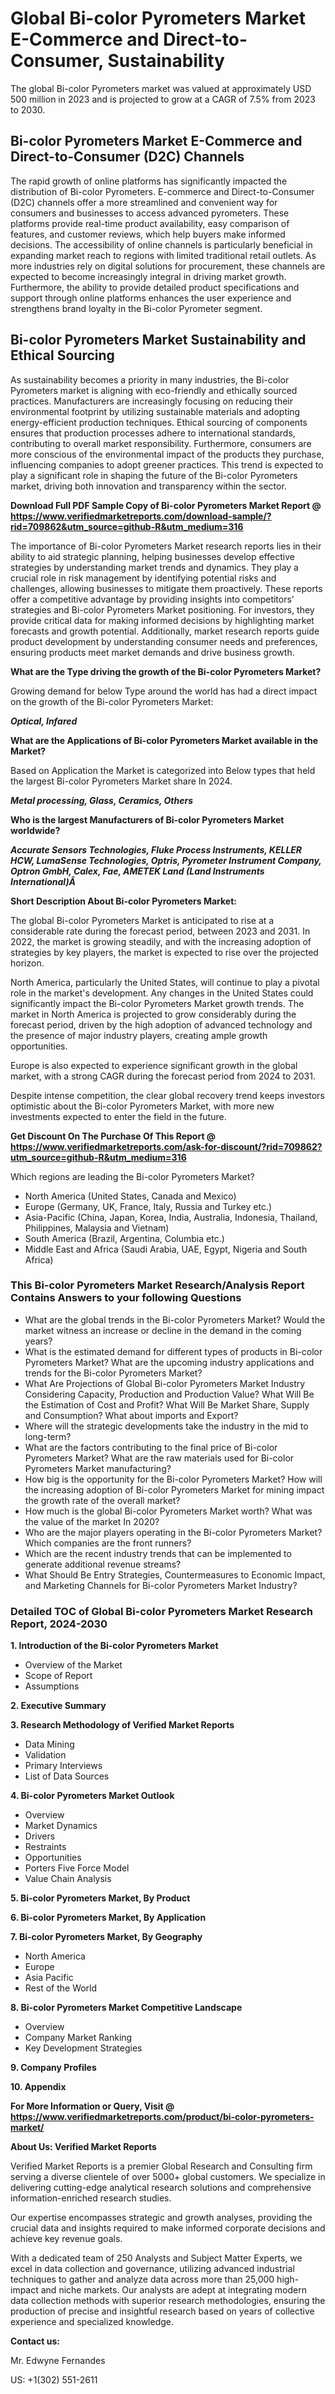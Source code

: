 <h1>Global Bi-color Pyrometers Market E-Commerce and Direct-to-Consumer, Sustainability</h1><p class=""><p>The global Bi-color Pyrometers market was valued at approximately USD 500 million in 2023 and is projected to grow at a CAGR of 7.5% from 2023 to 2030.</p><h2>Bi-color Pyrometers Market E-Commerce and Direct-to-Consumer (D2C) Channels</h2><p>The rapid growth of online platforms has significantly impacted the distribution of Bi-color Pyrometers. E-commerce and Direct-to-Consumer (D2C) channels offer a more streamlined and convenient way for consumers and businesses to access advanced pyrometers. These platforms provide real-time product availability, easy comparison of features, and customer reviews, which help buyers make informed decisions. The accessibility of online channels is particularly beneficial in expanding market reach to regions with limited traditional retail outlets. As more industries rely on digital solutions for procurement, these channels are expected to become increasingly integral in driving market growth. Furthermore, the ability to provide detailed product specifications and support through online platforms enhances the user experience and strengthens brand loyalty in the Bi-color Pyrometer segment.<h2>Bi-color Pyrometers Market Sustainability and Ethical Sourcing</h2><p>As sustainability becomes a priority in many industries, the Bi-color Pyrometers market is aligning with eco-friendly and ethically sourced practices. Manufacturers are increasingly focusing on reducing their environmental footprint by utilizing sustainable materials and adopting energy-efficient production techniques. Ethical sourcing of components ensures that production processes adhere to international standards, contributing to overall market responsibility. Furthermore, consumers are more conscious of the environmental impact of the products they purchase, influencing companies to adopt greener practices. This trend is expected to play a significant role in shaping the future of the Bi-color Pyrometers market, driving both innovation and transparency within the sector.</p></p><p class=""><strong>Download Full PDF Sample Copy of Bi-color Pyrometers Market Report @ <a href="https://www.verifiedmarketreports.com/download-sample/?rid=709862&utm_source=github-R&utm_medium=316" target="_blank">https://www.verifiedmarketreports.com/download-sample/?rid=709862&utm_source=github-R&utm_medium=316</a></strong></p><p>The importance of&nbsp;Bi-color Pyrometers Market research reports lies in their ability to aid strategic planning, helping businesses develop effective strategies by understanding market trends and dynamics. They play a crucial role in risk management by identifying potential risks and challenges, allowing businesses to mitigate them proactively. These reports offer a competitive advantage by providing insights into competitors' strategies and Bi-color Pyrometers Market positioning. For investors, they provide critical data for making informed decisions by highlighting market forecasts and growth potential. Additionally, market research reports guide product development by understanding consumer needs and preferences, ensuring products meet market demands and drive business growth.</p><p><strong>What are the&nbsp;Type driving the growth of the Bi-color Pyrometers Market?</strong></p><p id="" class="">Growing demand for below Type around the world has had a direct impact on the growth of the Bi-color Pyrometers Market:</p><p class=""><em><strong>Optical, Infared</strong></em></p><p class=""><strong>What are the&nbsp;Applications&nbsp;of Bi-color Pyrometers Market available in the Market?</strong></p><p id="" class="">Based on Application the Market is categorized into Below types that held the largest Bi-color Pyrometers Market share In 2024.</p><p class=""><em><strong>Metal processing, Glass, Ceramics, Others</strong></em></p><p class=""><strong>Who is the largest Manufacturers of Bi-color Pyrometers Market worldwide?</strong></p><p><em><strong>Accurate Sensors Technologies, Fluke Process Instruments, KELLER HCW, LumaSense Technologies, Optris, Pyrometer Instrument Company, Optron GmbH, Calex, Fae, AMETEK Land (Land Instruments International)Â </strong></em></p><p id="" class=""><strong>Short Description About Bi-color Pyrometers Market:</strong></p><p>The global Bi-color Pyrometers Market is anticipated to rise at a considerable rate during the forecast period, between 2023 and 2031. In 2022, the market is growing steadily, and with the increasing adoption of strategies by key players, the market is expected to rise over the projected horizon.</p><p>North America, particularly the United States, will continue to play a pivotal role in the market's development. Any changes in the United States could significantly impact the Bi-color Pyrometers Market growth trends. The market in North America is projected to grow considerably during the forecast period, driven by the high adoption of advanced technology and the presence of major industry players, creating ample growth opportunities.</p><p>Europe is also expected to experience significant growth in the global market, with a strong CAGR during the forecast period from 2024 to 2031.</p><p>Despite intense competition, the clear global recovery trend keeps investors optimistic about the Bi-color Pyrometers Market, with more new investments expected to enter the field in the future.</p><p id="" class=""><strong>Get Discount On The Purchase Of This Report @ <a href="https://www.verifiedmarketreports.com/ask-for-discount/?rid=709862?utm_source=github-R&utm_medium=316" target="_blank">https://www.verifiedmarketreports.com/ask-for-discount/?rid=709862?utm_source=github-R&utm_medium=316</a></strong></p><p class="">Which regions are leading the Bi-color Pyrometers Market?</p><ul><li>North America (United States, Canada and Mexico)</li><li>Europe (Germany, UK, France, Italy, Russia and Turkey etc.)</li><li>Asia-Pacific (China, Japan, Korea, India, Australia, Indonesia, Thailand, Philippines, Malaysia and Vietnam)</li><li>South America (Brazil, Argentina, Columbia etc.)</li><li>Middle East and Africa (Saudi Arabia, UAE, Egypt, Nigeria and South Africa)</li></ul><h3 id="" class="">This Bi-color Pyrometers Market Research/Analysis Report Contains Answers to your following Questions</h3><ul><li>What are the global trends in the Bi-color Pyrometers Market? Would the market witness an increase or decline in the demand in the coming years?</li><li>What is the estimated demand for different types of products in Bi-color Pyrometers Market? What are the upcoming industry applications and trends for the Bi-color Pyrometers Market?</li><li>What Are Projections of Global Bi-color Pyrometers Market Industry Considering Capacity, Production and Production Value? What Will Be the Estimation of Cost and Profit? What Will Be Market Share, Supply and Consumption? What about imports and Export?</li><li>Where will the strategic developments take the industry in the mid to long-term?</li><li>What are the factors contributing to the final price of Bi-color Pyrometers Market? What are the raw materials used for Bi-color Pyrometers Market manufacturing?</li><li>How big is the opportunity for the Bi-color Pyrometers Market? How will the increasing adoption of Bi-color Pyrometers Market for mining impact the growth rate of the overall market?</li><li>How much is the global Bi-color Pyrometers Market worth? What was the value of the market In 2020?</li><li>Who are the major players operating in the Bi-color Pyrometers Market? Which companies are the front runners?</li><li>Which are the recent industry trends that can be implemented to generate additional revenue streams?</li><li>What Should Be Entry Strategies, Countermeasures to Economic Impact, and Marketing Channels for Bi-color Pyrometers Market Industry?</li></ul><h3 id="" class="">Detailed TOC of Global Bi-color Pyrometers Market Research Report, 2024-2030</h3><p id="" class=""><strong>1. Introduction of the Bi-color Pyrometers Market</strong></p><ul><li>Overview of the Market</li><li>Scope of Report</li><li>Assumptions</li></ul><p id="" class=""><strong>2. Executive Summary</strong></p><p id="" class=""><strong>3. Research Methodology of Verified Market Reports</strong></p><ul><li>Data Mining</li><li>Validation</li><li>Primary Interviews</li><li>List of Data Sources</li></ul><p id="" class=""><strong>4. Bi-color Pyrometers Market Outlook</strong></p><ul><li>Overview</li><li>Market Dynamics</li><li>Drivers</li><li>Restraints</li><li>Opportunities</li><li>Porters Five Force Model</li><li>Value Chain Analysis</li></ul><p id="" class=""><strong>5. Bi-color Pyrometers Market, By Product</strong></p><p id="" class=""><strong>6. Bi-color Pyrometers Market, By Application</strong></p><p id="" class=""><strong>7. Bi-color Pyrometers Market, By Geography</strong></p><ul><li>North America</li><li>Europe</li><li>Asia Pacific</li><li>Rest of the World</li></ul><p id="" class=""><strong>8. Bi-color Pyrometers Market Competitive Landscape</strong></p><ul><li>Overview</li><li>Company Market Ranking</li><li>Key Development Strategies</li></ul><p id="" class=""><strong>9. Company Profiles</strong></p><p id="" class=""><strong>10. Appendix</strong></p><p id="" class=""><strong>For More Information or Query, Visit @ <a href="https://www.verifiedmarketreports.com/product/bi-color-pyrometers-market/" target="_blank">https://www.verifiedmarketreports.com/product/bi-color-pyrometers-market/</a></strong></p><p id="" class=""><strong>About Us: Verified Market Reports</strong></p><p id="" class="">Verified Market Reports is a premier Global Research and Consulting firm serving a diverse clientele of over 5000+ global customers. We specialize in delivering cutting-edge analytical research solutions and comprehensive information-enriched research studies.</p><p id="" class="">Our expertise encompasses strategic and growth analyses, providing the crucial data and insights required to make informed corporate decisions and achieve key revenue goals.</p><p id="" class="">With a dedicated team of 250 Analysts and Subject Matter Experts, we excel in data collection and governance, utilizing advanced industrial techniques to gather and analyze data across more than 25,000 high-impact and niche markets. Our analysts are adept at integrating modern data collection methods with superior research methodologies, ensuring the production of precise and insightful research based on years of collective experience and specialized knowledge.</p><p id="" class=""><strong>Contact us:</strong></p><p id="" class="">Mr. Edwyne Fernandes</p><p id="" class="">US: +1(302) 551-2611</p>